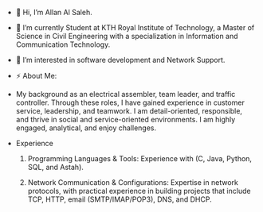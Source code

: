 - 👋 Hi, I’m Allan Al Saleh.
- 🌱 I’m currently Student at KTH Royal Institute of Technology, a Master of Science in Civil Engineering with a specialization in Information and Communication Technology.
- 👀 I’m interested in software development and Network Support.
- ⚡ About Me:
 - My background as an electrical assembler, team leader, and traffic controller. Through these roles, I have gained experience in customer service, leadership, and teamwork.
   I am detail-oriented, responsible, and thrive in social and service-oriented environments. I am highly engaged, analytical, and enjoy challenges.

 - Experience
  
   1. Programming Languages & Tools:
      Experience with (C, Java, Python, SQL, and Astah).

   2. Network Communication & Configurations:
      Expertise in network protocols, with practical experience in building projects that include TCP, HTTP, email (SMTP/IMAP/POP3), DNS, and DHCP.

  


<!---
About Me/About Me is a ✨ special ✨ repository because its `README.md` (this file) appears on your GitHub profile.
You can click the Preview link to take a look at your changes.
--->
